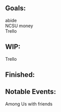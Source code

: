 ## Goals:
abide\
NCSU money\
Trello

## WIP:
Trello

## Finished:

## Notable Events:
Among Us with friends
